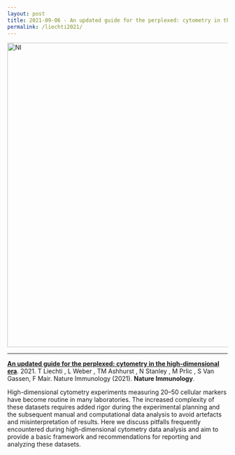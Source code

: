 ```yaml
---
layout: post
title: 2021-09-06 - An updated guide for the perplexed: cytometry in the high-dimensional era publishedin Nature Immunology
permalink: /liechti2021/
---
```


<img width="696" alt="NI" src="https://user-images.githubusercontent.com/11766139/132223678-30fc88cd-0735-4140-863e-6a658e942b81.png">

---

**[An updated guide for the perplexed: cytometry in the high-dimensional era](https://www.biorxiv.org/content/10.1101/2021.06.08.447468v1)**. 2021. T Liechti , L Weber , TM Ashhurst , N Stanley , M Prlic , S Van Gassen, F Mair. Nature Immunology (2021). **Nature Immunology**.

High-dimensional cytometry experiments measuring 20–50 cellular markers have become routine in many laboratories. The increased complexity of these datasets requires added rigor during the experimental planning and the subsequent manual and computational data analysis to avoid artefacts and misinterpretation of results. Here we discuss pitfalls frequently encountered during high-dimensional cytometry data analysis and aim to provide a basic framework and recommendations for reporting and analyzing these datasets.

